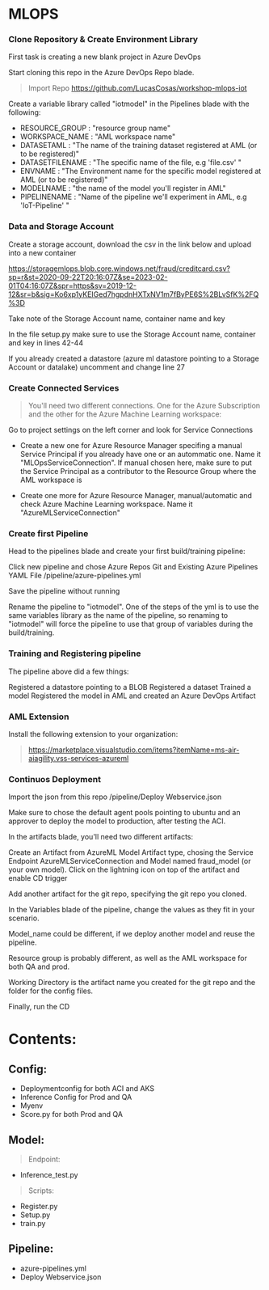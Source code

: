 # MLOPS 

### Clone Repository & Create Environment Library  

First task is creating a new blank project in Azure DevOps

Start cloning this repo in the Azure DevOps Repo blade.

> Import Repo https://github.com/LucasCosas/workshop-mlops-iot

Create a variable library called "iotmodel" in the Pipelines blade with the following:

- RESOURCE_GROUP : "resource group name"
- WORKSPACE_NAME : "AML workspace name"
- DATASETAML : "The name of the training dataset registered at AML (or to be registered)"
- DATASETFILENAME : "The specific name of the file, e.g 'file.csv' "
- ENVNAME : "The Environment name for the specific model registered at AML (or to be registered)"
- MODELNAME : "the name of the model you'll register in AML"
- PIPELINENAME : "Name of the pipeline we'll experiment in AML, e.g 'IoT-Pipeline' "

### Data and Storage Account

Create a storage account, download the csv in the link below and upload into a new container

https://storagemlops.blob.core.windows.net/fraud/creditcard.csv?sp=r&st=2020-09-22T20:16:07Z&se=2023-02-01T04:16:07Z&spr=https&sv=2019-12-12&sr=b&sig=Ko6xp1yKEIGed7hgpdnHXTxNV1m7fByPE6S%2BLvSfK%2FQ%3D

Take note of the Storage Account name, container name and key

In the file setup.py make sure to use the Storage Account name, container and key in lines 42-44

If you already created a datastore (azure ml datastore pointing to a Storage Account or datalake) uncomment and change line 27

### Create Connected Services

> You'll need two different connections. One for the Azure Subscription and the other for the Azure Machine Learning workspace:

Go to project settings on the left corner and look for Service Connections

- Create a new one for Azure Resource Manager specifing a manual Service Principal if you already have one or an autommatic one. Name it "MLOpsServiceConnection". If manual chosen here, make sure to put the Service Principal as a contributor to the Resource Group where the AML workspace is

- Create one more for Azure Resource Manager, manual/automatic and check Azure Machine Learning workspace. Name it "AzureMLServiceConnection"

### Create first Pipeline

Head to the pipelines blade and create your first build/training pipeline:

Click new pipeline and chose Azure Repos Git and Existing Azure Pipelines YAML File
/pipeline/azure-pipelines.yml

Save the pipeline without running

Rename the pipeline to "iotmodel". One of the steps of the yml is to use the same variables library as the name of the pipeline, so renaming to "iotmodel" will force the pipeline to use that group of variables during the build/training.


### Training and Registering pipeline

The pipeline above did a few things:

Registered a datastore pointing to a BLOB 
Registered a dataset
Trained a model
Registered the model in AML and created an Azure DevOps Artifact

### AML Extension

Install the following extension to your organization:
> https://marketplace.visualstudio.com/items?itemName=ms-air-aiagility.vss-services-azureml

### Continuos Deployment

Import the json from this repo /pipeline/Deploy Webservice.json

Make sure to chose the default agent pools pointing to ubuntu and an approver to deploy the model to production, after testing the ACI.

In the artifacts blade, you'll need two different artifacts:

Create an Artifact from AzureML Model Artifact type, chosing the Service Endpoint AzureMLServiceConnection and Model named fraud_model (or your own model). Click on the lightning icon on top of the artifact and enable CD trigger

Add another artifact for the git repo, specifying the git repo you cloned.

In the Variables blade of the pipeline, change the values as they fit in your scenario. 

Model_name could be different, if we deploy another model and reuse the pipeline.

Resource group is probably different, as well as the AML workspace for both QA and prod.

Working Directory is the artifact name you created for the git repo and the folder for the config files.

Finally, run the CD 

# Contents:

## Config:
   - Deploymentconfig for both ACI and AKS
   - Inference Config for Prod and QA
   - Myenv 
   - Score.py for both Prod and QA

## Model:
>Endpoint:
   - Inference_test.py
>Scripts:
   - Register.py
   - Setup.py
   - train.py

## Pipeline:
   - azure-pipelines.yml
   - Deploy Webservice.json
